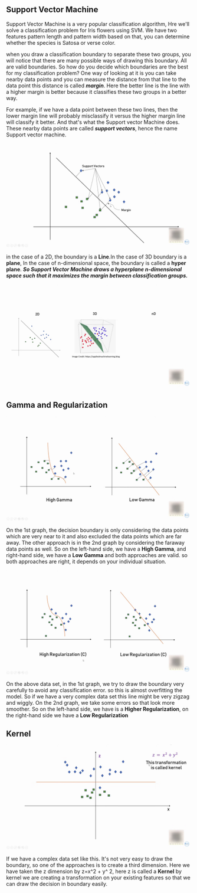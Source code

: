 
## Support Vector Machine

Support Vector Machine is a very popular classification algorithm, Hre we'll solve a classification problem for Iris flowers using SVM. We have two features pattern length and pattern width based on that, you can determine whether the species is Satosa or verse color.  

when you draw a classification boundary to separate these two groups, you will notice that there are many possible ways of drawing this boundary. All are valid boundaries. So how do you decide which boundaries are the best for my classification problem? One way of looking at it is you can take nearby data points and you can measure the distance from that line to the data point this distance is called ***margin***. Here the better line is the line with a higher margin is better because it classifies these two groups in a better way.

For example, if we have a data point between these two lines, then the lower margin line will probably misclassify it versus the higher margin line will classify it better. And that's what the Support vector Machine does. These nearby data points are called ***support vectors***, hence the name Support vector machine.


![enter image description here](https://raw.githubusercontent.com/jibintom/Machine-Learning-Codebasics-/main/a10.%20Support_Vector_Machine_%28SVM%29/Images/support%20vectors%20and%20margin.png)


in the case of a 2D, the boundary is a **Line**.In the case of 3D boundary is a **plane**, In the case of n-dimensional space, the boundary is called a **hyper plane**. ***So Support Vector Machine draws a hyperplane n-dimensional space such that it maximizes the margin between classification groups.***

![enter image description here](https://raw.githubusercontent.com/jibintom/Machine-Learning-Codebasics-/main/a10.%20Support_Vector_Machine_%28SVM%29/Images/n-dimensional%20space.png)

## Gamma and Regularization


![enter image description here](https://raw.githubusercontent.com/jibintom/Machine-Learning-Codebasics-/main/a10.%20Support_Vector_Machine_%28SVM%29/Images/Gamma.png)


 On the 1st  graph, the decision boundary is only considering the data points which are very near to it and also excluded the data points which are far away. The other approach is in the  2nd graph by considering the faraway data points as well. So on the left-hand side, we have a **High Gamma**, and right-hand side, we have a **Low Gamma** and both approaches are valid. so both approaches are right, it depends on your individual situation.

![enter image description here](https://raw.githubusercontent.com/jibintom/Machine-Learning-Codebasics-/main/a10.%20Support_Vector_Machine_%28SVM%29/Images/Regularization.png)


 On the above data set, in the 1st graph, we try to draw the boundary very carefully to avoid any classification error. so this is almost overfitting the model. So if we have a very complex data set this line might be very zigzag and wiggly. On the 2nd graph, we take some errors so that look more smoother. So on the left-hand side, we have is a **Higher Regularization**,  on the right-hand side we have a **Low Regularization**

## Kernel

![enter image description here](https://raw.githubusercontent.com/jibintom/Machine-Learning-Codebasics-/main/a10.%20Support_Vector_Machine_%28SVM%29/Images/Kernel.png)


If we have a complex data set like this. It's not very easy to draw the boundary, so one of the approaches is to create a third dimension. Here we have taken the z dimension by z=x^​2 + y^​ 2,  here z  is called a **Kernel** by kernel we are creating a transformation on your existing features so that we can draw the decision in boundary easily.
